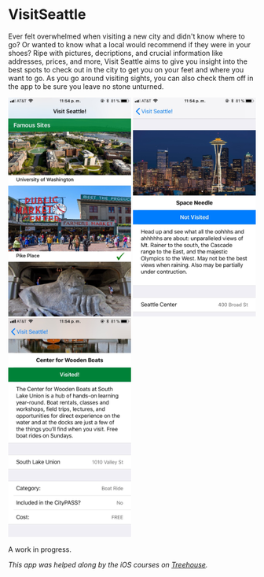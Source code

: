 # VisitSeattle

Ever felt overwhelmed when visiting a new city and didn't know where to go? Or wanted to know what a local would 
recommend if they were in your shoes? Ripe with pictures, decriptions, and crucial information like addresses, prices, 
and more, Visit Seattle aims to give you insight into the best spots to check out in the city to get you on 
your feet and where you want to go. As you go around visiting sights, you can also check them off in the app to be 
sure you leave no stone unturned.

<img src="https://github.com/ShadeWilson/VisitSeattle/blob/master/appImages/masterTableView.jpg" width="250"> <img src="https://github.com/ShadeWilson/VisitSeattle/blob/master/appImages/spaceNeedle.jpg" width="250"> <img src="https://github.com/ShadeWilson/VisitSeattle/blob/master/appImages/woodenBoatsVisited.jpg" width="250">

A work in progress.

*This app was helped along by the iOS courses on [Treehouse](https://teamtreehouse.com/).*


